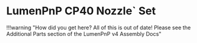 # LumenPnP CP40 Nozzle` Set

!!!warning "How did you get here? All of this is out of date! Please see the Additional Parts section of the LumenPnP v4 Assembly Docs"
